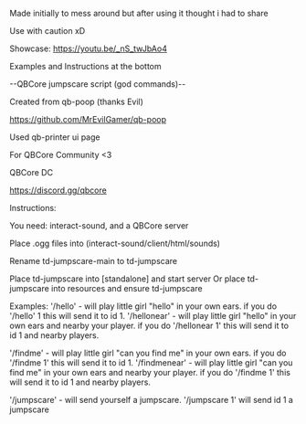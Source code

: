 Made initially to mess around but after using it thought i had to share 

Use with caution xD

Showcase:
https://youtu.be/_nS_twJbAo4

Examples and Instructions at the bottom

--QBCore jumpscare script (god commands)--

Created from
qb-poop (thanks Evil)

https://github.com/MrEvilGamer/qb-poop

Used qb-printer ui page

For QBCore Community <3

QBCore DC 

https://discord.gg/qbcore

Instructions: 

You need: interact-sound, and a QBCore server

Place .ogg files into (interact-sound/client/html/sounds)

Rename td-jumpscare-main to td-jumpscare

Place td-jumpscare into [standalone] and start server Or place td-jumpscare into resources and ensure td-jumpscare

Examples:
'/hello' - will play little girl "hello" in your own ears. if you do '/hello' 1 this will send it to id 1.
'/hellonear' - will play little girl "hello" in your own ears and nearby your player. if you do '/hellonear 1' this will send it to id 1 and nearby players.

'/findme' - will play little girl "can you find me" in your own ears. if you do '/findme 1' this will send it to id 1.
'/findmenear' - will play little girl "can you find me" in your own ears and nearby your player. if you do '/findme 1' this will send it to id 1 and nearby players.

'/jumpscare' - will send yourself a jumpscare. '/jumpscare 1' will send id 1 a jumpscare

